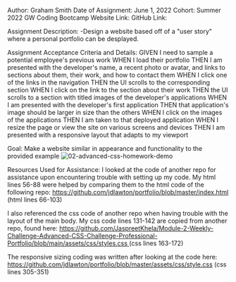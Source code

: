Author: Graham Smith
Date of Assignment: June 1, 2022
Cohort: Summer 2022 GW Coding Bootcamp
Website Link:
GitHub Link: 


Assignment Description:
  -Design a website based off of a "user story" where a personal portfolio can be desplayed. 
  
Assignment Acceptance Criteria and Details:
GIVEN I need to sample a potential employee's previous work
WHEN I load their portfolio
THEN I am presented with the developer's name, a recent photo or avatar, and links to sections about them, their work, and how to contact them
WHEN I click one of the links in the navigation
THEN the UI scrolls to the corresponding section
WHEN I click on the link to the section about their work
THEN the UI scrolls to a section with titled images of the developer's applications
WHEN I am presented with the developer's first application
THEN that application's image should be larger in size than the others
WHEN I click on the images of the applications
THEN I am taken to that deployed application
WHEN I resize the page or view the site on various screens and devices
THEN I am presented with a responsive layout that adapts to my viewport
  
Goal: Make a website similar in appearance and functionality to the provided example
![02-advanced-css-homework-demo](https://user-images.githubusercontent.com/105388018/171502100-a66a8348-c0a5-4d62-8524-1bd7b28199ad.gif)

Resources Used for Assistance:
I looked at the code of another repo for assistance upon encountering trouble with setting up my code. My html lines 56-88 were helped by comparing them to the html code of the following repo:
https://github.com/jdlawton/portfolio/blob/master/index.html (html lines 66-103)

I also referenced the css code of another repo when having trouble with the layout of the main body. My css code lines  131-142 are copied from another repo, found here:
[https://github.com/JaspreetKhela/Module-2-Weekly-Challenge-Advanced-CSS-Challenge-Professional-Portfolio/blob/main/assets/css/styles.css ](https://github.com/jdlawton/portfolio/blob/master/assets/css/style.css)(css lines 163-172)

The responsive sizing coding was written after looking at the code here:
https://github.com/jdlawton/portfolio/blob/master/assets/css/style.css (css lines 305-351)
